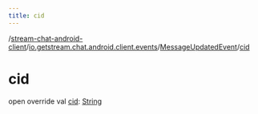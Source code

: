 ```yaml
---
title: cid
---
```

/[stream-chat-android-client](../../index.md)/[io.getstream.chat.android.client.events](../index.md)/[MessageUpdatedEvent](index.md)/[cid](cid.md)  
  
  
  
# cid  
open override val [cid](cid.md): [String](https://kotlinlang.org/api/latest/jvm/stdlib/kotlin/-string/index.html)
